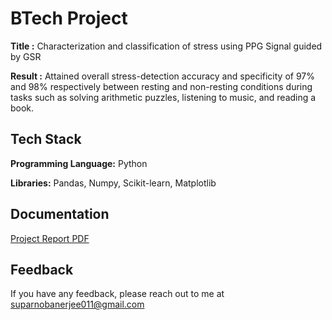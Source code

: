
# BTech Project

**Title :** Characterization and classification of stress using PPG Signal guided by GSR

**Result :** Attained overall stress-detection accuracy and specificity of 97% and 98% respectively between resting and non-resting conditions during tasks such as solving arithmetic puzzles, listening to music, and reading a book.


## Tech Stack

**Programming Language:** Python

**Libraries:** Pandas, Numpy, Scikit-learn, Matplotlib


## Documentation

[Project Report PDF](https://github.com/suparnobanerjee/BTech-Project/blob/master/Report.pdf)


## Feedback

If you have any feedback, please reach out to me at suparnobanerjee011@gmail.com

